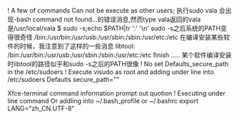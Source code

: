 ! A few of commands Can not be execute as other users;
执行sudo vala 会出现-bash command not found...的错误消息,然而type vala返回的vala是/usr/local/vala
$ sudo -s;echo $PATH|tr ':' '\n'
sudo -s之后系统的PATH变得很奇怪
/bin:/usr/bin:/usr/usb:/usr/sbin:/sbin:/usr/etc:/etc
在编译安装某些软件的时候，我注意到了这样的一些消息
libtool: /bin:/usr/bin:/usr/usb:/usr/sbin:/sbin:/usr/etc:/etc finish
.....
某个软件编译安装时libtool的路径似乎和sudo -s之后的PATH很像
! No set Defaults_secure_path in the /etc/sudoers 
! Execute visudo as root and adding under line into /etc/sudoers
Defaults secure_path=""

Xfce-terminal command information prompt out quotion 
! Executing under line command Or addling into ~/.bash_profile or ~/.bashrc
export LANG="zh_CN.UTF-8"
